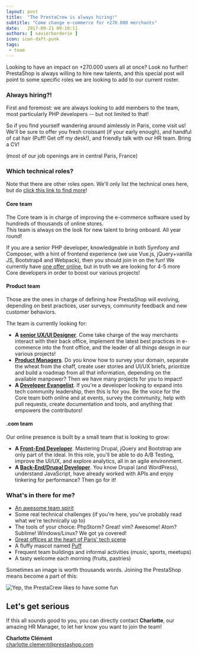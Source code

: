 ```yaml
---
layout: post
title:  "The PrestaCrew is always hiring!"
subtitle: "Come change e-commerce for +270.000 merchants"
date:   2017-09-21 09:10:11
authors: [ xavierborderie ]
icon: icon-daft-punk
tags:
 - team
---
```


Looking to have an impact on +270.000 users all at once? Look no further! PrestaShop is always willing to hire new talents, and this special post will point to some specific roles we are looking to add to our current roster.


### Always hiring?!

First and foremost: we are always looking to add members to the team, most particularly PHP developers -- but not limited to that!

So if you find yourself wandering around aimlessly in Paris, come visit us! We'll be sure to offer you fresh croissant (if your early enough), and handful of cat hair (Puff! Get off my desk!), and friendly talk with our HR team. Bring a CV!

(most of our job openings are in central Paris, France)


### Which technical roles?

Note that there are other roles open. We'll only list the technical ones here, but do [click this link to find more](http://www.jobs.net/jobs/prestashop/en-gb/all-jobs/)!

#### Core team

The Core team is in charge of improving the e-commerce software used by hundreds of thousands of online stores.<br/>
This team is always on the look for new talent to bring onboard. All year round!

If you are a senior PHP developer, knowledgeable in both Symfony and Composer, with a hint of frontend experience (we use Vue.js, jQuery+vanilla JS, Bootstrap4 and Webpack), then you should join in on the fun! We currently have [one offer online](http://www.jobs.net/jobs/prestashop/en-gb/job/France/D-veloppeur-C-ur-PHP-Javascript-H-F/J3F1W670DKTN456GP87/), but in truth we are looking for 4-5 more Core developers in order to boost our various projects! 


#### Product team

Those are the ones in charge of defining how PrestaShop will evolving, depending on best practices, user surveys, community feedback and new customer behaviors.

The team is currently looking for:

* **A [senior UX/UI Designer](http://www.jobs.net/jobs/prestashop/en-gb/job/France/Senior-UI-UX-Designer-H-F/J3H4RN74GNKHJ3928GS/)**. Come take charge of the way merchants interact with their back office, implement the latest best practices in e-commerce into the front office, and the leader of all things design in our various projects!
* **[Product Managers](http://www.jobs.net/jobs/prestashop/en-gb/job/France/Product-Manager-H-F/J3H09776R26F41FSK1T/)**. Do you know how to survey your domain, separate the wheat from the chaff, create user stories and UI/UX briefs, prioritize and build a roadmap from all that information, depending on the available manpower? Then we have many projects for you to impact! 
* **A [Developer Evangelist](http://www.jobs.net/jobs/prestashop/en-gb/job/France/Developer-Evangelist-H-F/J3H67G619BGBN8GK0SG/)**. If you're a developer looking to expand into tech community leadership, then this is for you. Be the voice for the Core team both online and at events, survey the community, help with pull requests, create documentation and tools, and anything that empowers the contributors!


#### .com team

Our online presence is built by a small team that is looking to grow:

* **A [Front-End Developer](http://www.jobs.net/jobs/prestashop/en-gb/job/France/D-veloppeur-Front-End-H-F/J3K3HS77M8XB0P783W6/)**. Mastering Drupal, jQuery and Bootstrap are only part of the ideal. In this role, you'll be able to do A/B Testing, improve the UI/UX, and explore analytics, all in an agile environment.
* **A [Back-End/Drupal Developer](http://www.jobs.net/jobs/prestashop/en-gb/job/France/D-veloppeur-com-PHP5-Drupal-H-F/J3F5Z76DMGV08NJW2X1/)**. You know Drupal (and WordPress), understand JavaScript, have already worked with APIs and enjoy tinkering for performance? Then go for it!




### What's in there for me?

* [An awesome team spirit](https://www.instagram.com/prestacrew/)
* Some real technical challenges (if you're here, you've probably read what we're technically up to)
* The tools of your choice: PhpStorm? Great! vim? Awesome! Atom? Sublime! Windows/Linux? We got ya covered!
* [Great offices at the heart of Paris' tech scene](http://www.officelovin.com/2015/07/27/an-exclusive-tour-of-prestashops-hip-paris-headquarters/)
* A fluffy mascot named [Puff](https://twitter.com/puff_life)
* Frequent team buildings and informal activities (music, sports, meetups)
* A tasty welcome each morning (fruits, pastries)

Sometimes an image is worth thousands words. Joining the PrestaShop means become a part of this:

![Yep, the PrestaCrew likes to have some fun](/assets/images/2015/12/prestacrew_hiring.png)


## Let's get serious

If this all sounds good to you, you can directly contact **Charlotte**, our amazing HR Manager, to let her know you want to join the team!

**Charlotte Clément**
<br><a href="charlotte.clement@prestashop.com">charlotte.clement@prestashop.com</a>
